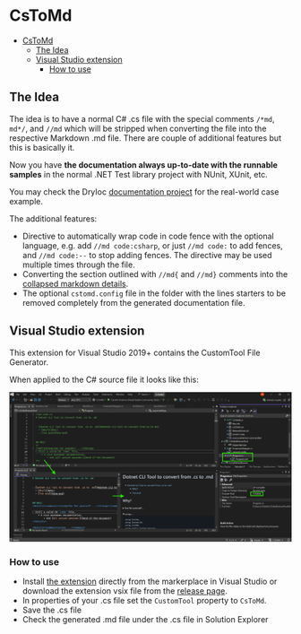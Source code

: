 ﻿# CsToMd
- [CsToMd](#cstomd)
  - [The Idea](#the-idea)
  - [Visual Studio extension](#visual-studio-extension)
    - [How to use](#how-to-use)


## The Idea

The idea is to have a normal C# .cs file with the special comments `/*md`, `md*/`, and `//md` which will be stripped when converting the file into the respective Markdown .md file. There are couple of additional features but this is basically it. 

Now you have **the documentation always up-to-date with the runnable samples** in the normal .NET Test library project with NUnit, XUnit, etc.

You may check the DryIoc [documentation project](https://github.com/dadhi/DryIoc/tree/master/docs/DryIoc.Docs) for the real-world case example.

The additional features:

- Directive to automatically wrap code in code fence with the optional language, e.g. add `//md code:csharp`, or just `//md code:` to add fences, and `//md code:--` to stop adding fences. The directive may be used multiple times through the file.
- Converting the section outlined with `//md{` and `//md}` comments into the [collapsed markdown details](https://gist.github.com/pierrejoubert73/902cc94d79424356a8d20be2b382e1ab).
- The optional `cstomd.config` file in the folder with the lines starters to be removed completely from the generated documentation file.


## Visual Studio extension

This extension for Visual Studio 2019+ contains the CustomTool File Generator.

When applied to the C# source file it looks like this:

![Screenshot](../screenshot_vsix_v2_1_0.png)



### How to use

- Install [the extension](https://marketplace.visualstudio.com/items?itemName=dadhi.cstomd123) directly from the markerplace in Visual Studio or download the extension vsix file from the [release page](https://github.com/dadhi/CsToMd/releases/tag/v2.1.0).
- In properties of your .cs file set the `CustomTool` property to `CsToMd`.
- Save the .cs file
- Check the generated .md file under the .cs file in Solution Explorer 
